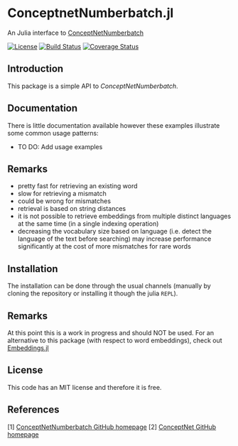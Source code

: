 # ConceptnetNumberbatch.jl

An Julia interface to [ConceptNetNumberbatch](https://github.com/commonsense/conceptnet-numberbatch)

[![License](http://img.shields.io/badge/license-MIT-brightgreen.svg?style=flat)](LICENSE.md)
[![Build Status](https://travis-ci.org/zgornel/ConceptnetNumberbatch.jl.svg?branch=master)](https://travis-ci.org/zgornel/ConceptnetNumberbatch.jl)
[![Coverage Status](https://coveralls.io/repos/github/zgornel/ConceptnetNumberbatch.jl/badge.svg?branch=master)](https://coveralls.io/github/zgornel/ConceptnetNumberbatch.jl?branch=master)



## Introduction

This package is a simple API to *ConceptNetNumberbatch*.

## Documentation

There is little documentation available however these examples illustrate some common usage patterns:
 - TO DO: Add usage examples



## Remarks

 - pretty fast for retrieving an existing word
 - slow for retrieving a mismatch
 - could be wrong for mismatches
 - retrieval is based on string distances
 - it is not possible to retrieve embeddings from multiple distinct languages at the same time (in a single indexing operation)
 - decreasing the vocabulary size based on language (i.e. detect the language of the text before searching) may increase performance significantly at the cost of more mismatches for rare words


## Installation

The installation can be done through the usual channels (manually by cloning the repository or installing it though the julia `REPL`).



## Remarks

At this point this is a work in progress and should NOT be used. For an alternative to this
package (with respect to word embeddings), check out [Embeddings.jl](https://github.com/JuliaText/Embeddings.jl)



## License

This code has an MIT license and therefore it is free.



## References

[1] [ConceptNetNumberbatch GitHub homepage](https://github.com/commonsense/conceptnet-numberbatch)
[2] [ConceptNet GitHub homepage](https://github.com/commonsense/conceptnet5)
